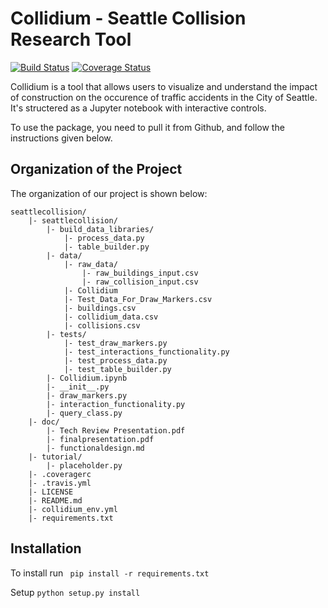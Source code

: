 # Collidium - Seattle Collision Research Tool
[![Build Status](https://travis-ci.org/tejasmhos/seattlecollision.svg?branch=master)](https://travis-ci.org/tejasmhos/seattlecollision.svg?branch=master)
[![Coverage Status](https://coveralls.io/repos/github/tejasmhos/seattlecollision/badge.svg?branch=master)](https://coveralls.io/github/tejasmhos/seattlecollision?branch=master) 

Collidium is a tool that allows users to visualize and understand the impact of construction on the occurence of traffic accidents in the City of Seattle. It's structered as a Jupyter notebook with interactive controls. 

To use the package, you need to pull it from Github, and follow the instructions given below.


## Organization of the Project

The organization of our project is shown below:

```
seattlecollision/
	|- seattlecollision/
		|- build_data_libraries/
			|- process_data.py
			|- table_builder.py
		|- data/
			|- raw_data/
				|- raw_buildings_input.csv
				|- raw_collision_input.csv
			|- Collidium
			|- Test_Data_For_Draw_Markers.csv
			|- buildings.csv
			|- collidium_data.csv
			|- collisions.csv
		|- tests/
			|- test_draw_markers.py
			|- test_interactions_functionality.py
			|- test_process_data.py
			|- test_table_builder.py
		|- Collidium.ipynb
		|- __init__.py
		|- draw_markers.py
		|- interaction_functionality.py
		|- query_class.py
	|- doc/
		|- Tech Review Presentation.pdf
		|- finalpresentation.pdf
		|- functionaldesign.md
	|- tutorial/
		|- placeholder.py
	|- .coveragerc
	|- .travis.yml
	|- LICENSE
	|- README.md
	|- collidium_env.yml
	|- requirements.txt		
```
## Installation

To install run 
 ``` pip install -r requirements.txt```
 
 Setup
 ``` python setup.py install ```
